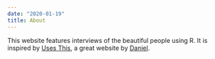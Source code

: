 ```yaml
---
date: "2020-01-19"
title: About
---
```


This website features interviews of the beautiful people using R. It is inspired by [Uses This](https://usesthis.com), a great website by [Daniel](https://waferbaby.com/).  


